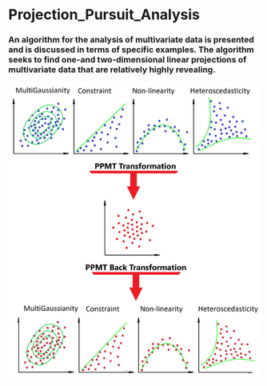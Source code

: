 # Projection_Pursuit_Analysis

### An algorithm for the analysis of multivariate data is presented and is discussed in terms of specific examples. The algorithm seeks to find one-and two-dimensional linear projections of multivariate data that are relatively highly revealing.

<img src="projection_pursuit.png">
